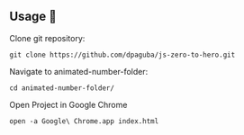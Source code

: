 ## Usage 📢

Clone git repository:
    
    git clone https://github.com/dpaguba/js-zero-to-hero.git

Navigate to animated-number-folder:

    cd animated-number-folder/

Open Project in Google Chrome

    open -a Google\ Chrome.app index.html